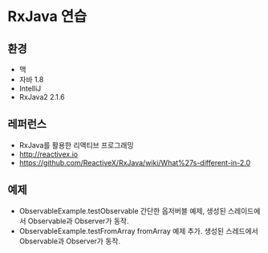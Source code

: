 # RxJava 연습

## 환경
- 맥
- 자바 1.8
- IntelliJ
- RxJava2 2.1.6

## 레퍼런스
- RxJava를 활용한 리액티브 프로그래밍
- http://reactivex.io
- https://github.com/ReactiveX/RxJava/wiki/What%27s-different-in-2.0

## 예제
- ObservableExample.testObservable 간단한 옵저버블 예제, 생성된 스레이드에서 Observable과 Observer가 동작.
- ObservableExample.testFromArray fromArray 예제 추가. 생성된 스레드에서 Observable과 Observer가 동작.